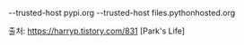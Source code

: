 --trusted-host pypi.org --trusted-host files.pythonhosted.org

출처: https://harryp.tistory.com/831 [Park's Life]

